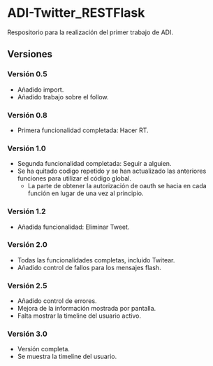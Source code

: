 # ADI-Twitter_RESTFlask
Respositorio para la realización del primer trabajo de ADI.

## Versiones
### Versión 0.5
 - Añadido import.
 - Añadido trabajo sobre el follow.

### Versión 0.8
 - Primera funcionalidad completada: Hacer RT.

### Versión 1.0
 - Segunda funcionalidad completada: Seguir a alguien.
 - Se ha quitado codigo repetido y se han actualizado las anteriores funciones para utilizar el código global.
   - La parte de obtener la autorización de oauth se hacia en cada función en lugar de una vez al principio.

### Versión 1.2
 - Añadida funcionalidad: Eliminar Tweet.

### Versión 2.0
 - Todas las funcionalidades completas, incluido Twitear.
 - Añadido control de fallos para los mensajes flash.

### Versión 2.5
 - Añadido control de errores.
 - Mejora de la información mostrada por pantalla.
 - Falta mostrar la timeline del usuario activo.

### Versión 3.0
 - Versión completa.
 - Se muestra la timeline del usuario.
